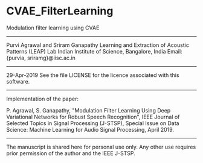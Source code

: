 # CVAE_FilterLearning
Modulation filter learning using CVAE

******************************************************************
Purvi Agrawal and Sriram Ganapathy
Learning and Extraction of Acoustic Patterns (LEAP) Lab
Indian Institute of Science, Bangalore, India
Email: {purvia, sriramg}@iisc.ac.in
******************************************************************

29-Apr-2019
See the file LICENSE for the licence associated with this software.
*******************************************************************

Implementation of the paper:

P. Agrawal, S. Ganapathy, "Modulation Filter Learning Using Deep Variational Networks for Robust Speech Recognition", IEEE Journal of Selected Topics in Signal Processing (J-STSP), Special Issue on Data Science: Machine Learning for Audio Signal Processing, April 2019.

******************************************************************
The manuscript is shared here for personal use only. Any other use requires prior permission of the author and the IEEE J-STSP.
